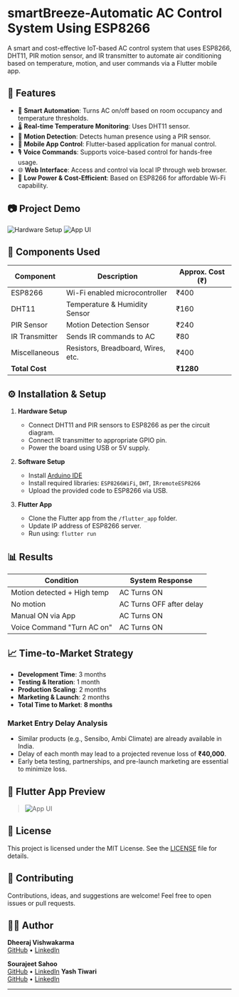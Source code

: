 # smartBreeze-Automatic AC Control System Using ESP8266

A smart and cost-effective IoT-based AC control system that uses ESP8266, DHT11, PIR motion sensor, and IR transmitter to automate air conditioning based on temperature, motion, and user commands via a Flutter mobile app.

## 🚀 Features

- 🧠 **Smart Automation**: Turns AC on/off based on room occupancy and temperature thresholds.
- 🌡️ **Real-time Temperature Monitoring**: Uses DHT11 sensor.
- 👀 **Motion Detection**: Detects human presence using a PIR sensor.
- 📱 **Mobile App Control**: Flutter-based application for manual control.
- 🎙️ **Voice Commands**: Supports voice-based control for hands-free usage.
- 🌐 **Web Interface**: Access and control via local IP through web browser.
- 🔌 **Low Power & Cost-Efficient**: Based on ESP8266 for affordable Wi-Fi capability.

## 📷 Project Demo

![Hardware Setup](link-to-your-hardware-image)
![App UI](link-to-app-ui-screenshot)



## 🔌 Components Used

| Component        | Description                            | Approx. Cost (₹) |
|------------------|----------------------------------------|------------------|
| ESP8266          | Wi-Fi enabled microcontroller          | ₹400             |
| DHT11            | Temperature & Humidity Sensor          | ₹160             |
| PIR Sensor       | Motion Detection Sensor                | ₹240             |
| IR Transmitter   | Sends IR commands to AC                | ₹80              |
| Miscellaneous    | Resistors, Breadboard, Wires, etc.     | ₹400             |
| **Total Cost**   |                                        | **₹1280**        |

## ⚙️ Installation & Setup

1. **Hardware Setup**
   - Connect DHT11 and PIR sensors to ESP8266 as per the circuit diagram.
   - Connect IR transmitter to appropriate GPIO pin.
   - Power the board using USB or 5V supply.

2. **Software Setup**
   - Install [Arduino IDE](https://www.arduino.cc/en/software)
   - Install required libraries: `ESP8266WiFi`, `DHT`, `IRremoteESP8266`
   - Upload the provided code to ESP8266 via USB.

3. **Flutter App**
   - Clone the Flutter app from the `/flutter_app` folder.
   - Update IP address of ESP8266 server.
   - Run using: `flutter run`


## 📊 Results

| Condition                       | System Response            |
|--------------------------------|----------------------------|
| Motion detected + High temp    | AC Turns ON                |
| No motion                      | AC Turns OFF after delay   |
| Manual ON via App              | AC Turns ON                |
| Voice Command "Turn AC on"     | AC Turns ON                |

## 📈 Time-to-Market Strategy

- **Development Time**: 3 months  
- **Testing & Iteration**: 1 month  
- **Production Scaling**: 2 months  
- **Marketing & Launch**: 2 months  
- **Total Time to Market**: **8 months**

### Market Entry Delay Analysis

- Similar products (e.g., Sensibo, Ambi Climate) are already available in India.
- Delay of each month may lead to a projected revenue loss of **₹40,000**.
- Early beta testing, partnerships, and pre-launch marketing are essential to minimize loss.

## 📱 Flutter App Preview

> ![App UI](link-to-screenshot)

## 📜 License

This project is licensed under the MIT License. See the [LICENSE](LICENSE) file for details.

## 🤝 Contributing

Contributions, ideas, and suggestions are welcome! Feel free to open issues or pull requests.

## 🙋‍♂️ Author

**Dheeraj Vishwakarma**  
[GitHub](https://github.com/Dheerajvishwakarma2004) • [LinkedIn](https://linkedin.com/in/your-profile)

**Sourajeet Sahoo**  
[GitHub](https://github.com/SourajeetOfficial) • [LinkedIn](https://linkedin.com/in/your-profile)
**Yash Tiwari**  
[GitHub](https://github.com/yashtiwari0069) • [LinkedIn](https://linkedin.com/in/your-profile)

---






